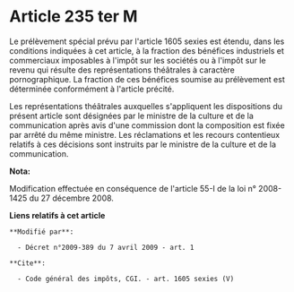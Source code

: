 # Article 235 ter M

Le prélèvement spécial prévu par l'article 1605 sexies est étendu, dans les conditions indiquées à cet article, à la fraction
des bénéfices industriels et commerciaux imposables à l'impôt sur les sociétés ou à l'impôt sur le revenu qui résulte des
représentations théâtrales à caractère pornographique. La fraction de ces bénéfices soumise au prélèvement est déterminée
conformément à l'article précité. 

Les représentations théâtrales auxquelles s'appliquent les dispositions du présent article sont désignées par le ministre de
la culture et de la communication après avis d'une commission dont la composition est fixée par arrêté du même ministre. Les
réclamations et les recours contentieux relatifs à ces décisions sont instruits par le ministre de la culture et de la
communication.

**Nota:**

Modification effectuée en conséquence de l'article 55-I de la loi n° 2008-1425 du 27 décembre 2008.

**Liens relatifs à cet article**

	**Modifié par**:

	  - Décret n°2009-389 du 7 avril 2009 - art. 1

	**Cite**:

	  - Code général des impôts, CGI. - art. 1605 sexies (V)
